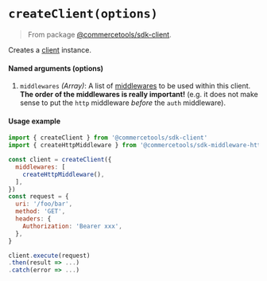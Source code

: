 # `createClient(options)`

> From package [@commercetools/sdk-client](/docs/sdk/api/README.md#sdk-client).

Creates a [client](/docs/sdk/Glossary.md#client) instance.

#### Named arguments (options)

1. `middlewares` *(Array)*: A list of [middlewares](/docs/sdk/Middlewares.md) to be used within this client. **The order of the middlewares is really important!** (e.g. it does not make sense to put the `http` middleware *before* the `auth` middleware).

#### Usage example

```js
import { createClient } from '@commercetools/sdk-client'
import { createHttpMiddleware } from '@commercetools/sdk-middleware-http'

const client = createClient({
  middlewares: [
    createHttpMiddleware(),
  ],
})
const request = {
  uri: '/foo/bar',
  method: 'GET',
  headers: {
    Authorization: 'Bearer xxx',
  },
}

client.execute(request)
.then(result => ...)
.catch(error => ...)
```
